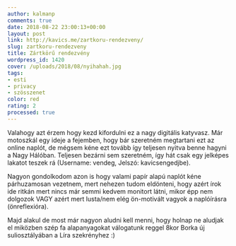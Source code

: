 ```yaml
---
author: kalmanp
comments: true
date: 2018-08-22 23:00:13+00:00
layout: post
link: http://kavics.me/zartkoru-rendezveny/
slug: zartkoru-rendezveny
title: Zártkörű rendezvény
wordpress_id: 1420
cover: /uploads/2018/08/nyihahah.jpg
tags:
- esti
- privacy
- szösszenet
color: red
rating: 2
processed: true
---
```


Valahogy azt érzem hogy kezd kifordulni ez a nagy digitális katyvasz. Már motoszkál egy ideje a fejemben, hogy bár szeretném megtartani ezt az online naplót, de mégsem kéne ezt tovább így teljesen nyitva benne hagyni a Nagy Hálóban. Teljesen bezárni sem szeretném, így hát csak egy jelképes lakatot teszek rá (Username: vendeg, Jelszó: kavicsengedjbe).

Nagyon gondolkodom azon is hogy valami papír alapú naplót kéne párhuzamosan vezetnem, mert nehezen tudom eldönteni, hogy azért írok ide ritkán mert nincs már semmi kedvem monitort látni, mikor épp nem dolgozok VAGY azért mert lusta/nem elég ön-motivált vagyok a naplóírásra (önreflexióra).

Majd alakul de most már nagyon aludni kell menni, hogy holnap ne aludjak el miközben szép fa alapanyagokat válogatunk reggel 8kor Borka új suliosztályában a Líra szekrényhez :)
